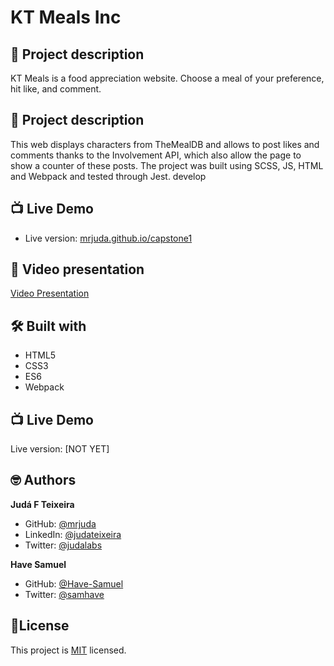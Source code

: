 
# KT Meals Inc
## 📑 Project description
KT Meals is a food appreciation website.
Choose a meal of your preference, hit like, and comment.

## 📑 Project description

This web displays characters from TheMealDB and allows to post likes and comments thanks to the Involvement API, which also allow the page to show a counter of these posts. The project was built using SCSS, JS, HTML and Webpack and tested through Jest.
develop

## 📺 Live Demo
- Live version: [mrjuda.github.io/capstone1](https://mrjuda.github.io/capstone1/dist/)
## 🎥 Video presentation
[Video Presentation](https://www.loom.com/share/a18db8a391e34cebb3b37c6a834d7eaa)

## 🛠 Built with
- HTML5
- CSS3
- ES6
- Webpack

## 📺 Live Demo
Live version: [NOT YET]

## 🤓 Authors
**Judá F Teixeira**
- GitHub: [@mrjuda](https://github.com/mrjuda "Judá Teixeira's GitHub profile")
- LinkedIn: [@judateixeira](https://www.linkedin.com/in/judateixeira "Judá Teixeira's Linkedin profile")
- Twitter: [@judalabs](https://twitter.com/judalabs "Judá Teixeira's Twitter profile")

**Have Samuel**
- GitHub: [@Have-Samuel](https://github.com/Have-Samuel "Have Samuel's GitHub profile")
- Twitter: [@samhave](https://twitter.com/samhave1 "Have Samuel's Twitter profile")
## 📝License
This project is [MIT](https://github.com/mrjuda/capstone1/blob/main/LICENSE) licensed.
